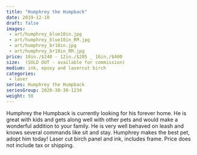 ```yaml
---
title: "Humphrey the Humpback"
date: 2019-12-10
draft: false
images:
 - art/humphrey_blue10in.jpg
 - art/humphrey_blue10in_RM.jpg
 - art/humphrey_br10in.jpg
 - art/humphrey_br10in_RM.jpg
price: 10in./$240 - 12in./$285 _ 16in./$400
size:  (SOLD OUT - available for commission) 
medium: ink, epoxy and lasercut birch
categories:
 - laser
series: Humphrey the Humpback
seriesGroup: 2020-30-30-1234
weight: 50
---
```


Humphrey the Humpback is currently looking for his forever home.
He is great with kids and gets along well with other pets and would make a wonderful addition to your family. He is very well behaved on leash and knows several commands like sit and stay. Humphrey makes the best pet, adopt him today!  Laser cut birch panel and ink, includes frame. Price does not include tax or shipping.